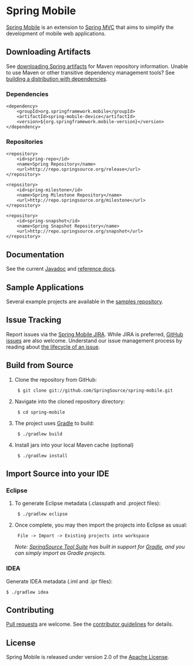 # Spring Mobile

[Spring Mobile] is an extension to [Spring MVC] that aims to simplify the development of mobile web applications.


## Downloading Artifacts

See [downloading Spring artifacts] for Maven repository information. Unable to use Maven or other transitive dependency management tools? See [building a distribution with dependencies].

### Dependencies

	<dependency>
	    <groupId>org.springframework.mobile</groupId>
	    <artifactId>spring-mobile-device</artifactId>
	    <version>${org.springframework.mobile-version}</version>
	</dependency>

### Repositories

	<repository>
		<id>spring-repo</id>
		<name>Spring Repository</name>
		<url>http://repo.springsource.org/release</url>
	</repository>	
		
	<repository>
		<id>spring-milestone</id>
		<name>Spring Milestone Repository</name>
		<url>http://repo.springsource.org/milestone</url>
	</repository>
	
	<repository>
		<id>spring-snapshot</id>
		<name>Spring Snapshot Repository</name>
		<url>http://repo.springsource.org/snapshot</url>
	</repository>


## Documentation

See the current [Javadoc] and [reference docs].


## Sample Applications

Several example projects are available in the [samples repository].


## Issue Tracking

Report issues via the [Spring Mobile JIRA]. While JIRA is preferred, [GitHub issues] are also welcome. Understand our issue management process by reading about [the lifecycle of an issue].


## Build from Source

1. Clone the repository from GitHub:

		$ git clone git://github.com/SpringSource/spring-mobile.git

2. Navigate into the cloned repository directory:

		$ cd spring-mobile

3. The project uses [Gradle] to build:

		$ ./gradlew build
		
4. Install jars into your local Maven cache (optional)

		$ ./gradlew install


## Import Source into your IDE

### Eclipse

1. To generate Eclipse metadata (.classpath and .project files):

		$ ./gradlew eclipse

2. Once complete, you may then import the projects into Eclipse as usual:

		File -> Import -> Existing projects into workspace

	_Note: [SpringSource Tool Suite] has built in support for [Gradle], and you can simply import as Gradle projects._

### IDEA

Generate IDEA metadata (.iml and .ipr files):

	$ ./gradlew idea


## Contributing
[Pull requests] are welcome. See the [contributor guidelines] for details.


## License
Spring Mobile is released under version 2.0 of the [Apache License](http://www.apache.org/licenses/LICENSE-2.0).


[Spring Mobile]: http://www.springsource.org/spring-mobile
[Spring MVC]: http://static.springsource.org/spring/docs/current/spring-framework-reference/html/mvc.html
[downloading Spring artifacts]: https://github.com/SpringSource/spring-framework/wiki/Downloading-Spring-artifacts
[building a distribution with dependencies]: https://github.com/SpringSource/spring-framework/wiki/Building-a-distribution-with-dependencies
[Javadoc]: http://static.springsource.org/spring-mobile/docs/1.1.x/api/
[reference docs]: http://static.springsource.org/spring-mobile/docs/1.1.x/reference/html/
[samples repository]: https://github.com/SpringSource/spring-mobile-samples
[Spring Mobile JIRA]: http://jira.springsource.org/browse/MOBILE
[GitHub issues]: https://github.com/SpringSource/spring-mobile/issues?direction=desc&sort=created&state=open
[the lifecycle of an issue]: https://github.com/cbeams/spring-framework/wiki/The-Lifecycle-of-an-Issue
[Gradle]: http://gradle.org
[SpringSource Tool Suite]: http://www.springsource.com/developer/sts
[Pull requests]: http://help.github.com/send-pull-requests
[contributor guidelines]: https://github.com/SpringSource/spring-mobile/wiki/Contributor-Guidelines
